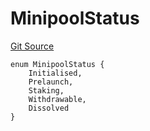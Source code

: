 # MinipoolStatus
[Git Source](https://github.com/BlockscapeNetwork/rocketscape/blob/c46f2dd75068852009941e7857aca6a55d826b96/src/utils/types/MinipoolStatus.sol)


```solidity
enum MinipoolStatus {
    Initialised,
    Prelaunch,
    Staking,
    Withdrawable,
    Dissolved
}
```

